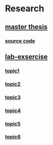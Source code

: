 # Research

## [master thesis](https://github.com/lgt494371725/Research/blob/main/31216835_%E5%8A%89%E5%86%A0%E5%BB%B7_%E4%BF%AE%E5%A3%AB%E8%AB%96%E6%96%87.pdf)
### [source code](https://github.com/lgt494371725/Research/tree/main/master_research/)
## [lab-exsercise](https://github.com/lgt494371725/Research/blob/main/lab-exercises.txt)
### [topic1](https://github.com/lgt494371725/Research/tree/main/topic1(puzzle))
### [topic2](https://github.com/lgt494371725/Research/tree/main/topic2(sudoku))
### [topic3](https://github.com/lgt494371725/Research/tree/main/topic3(nqueens))
### [topic4](https://github.com/lgt494371725/Research/tree/main/topic4)
### [topic5](https://github.com/lgt494371725/Research/tree/main/topic5)
### [topic6](https://github.com/lgt494371725/Research/tree/main/topic6)

